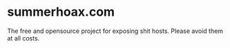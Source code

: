 # summerhoax.com
The free and opensource project for exposing shit hosts.
Please avoid them at all costs.
